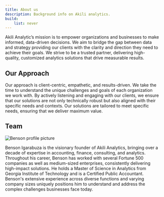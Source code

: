 ```yaml
---
title: About us
description: Background info on Akili analytics.
build:
    list: never
---
```


Akili Analytic’s mission is to empower organizations and businesses to make informed, data-driven decisions. We aim to bridge the gap between data and strategy providing our clients with the clarity and direction they need to achieve their goals. We strive to be a trusted partner, delivering high-quality, customized analytics solutions that drive measurable results.

## Our Approach
Our approach is client-centric, empathetic, and results-driven. We take the time to understand the unique challenges and goals of each organization we work with. By actively listening and engaging with our clients, we ensure that our solutions are not only technically robust but also aligned with their specific needs and contexts. Our solutions are tailored to meet specific needs, ensuring that we deliver maximum value.

## Team
![Benson profile picture](/img/profile_benson.png)

Benson Igarabuza is the visionary founder of Akili Analytics, bringing over a decade of expertise in accounting, finance, consulting, and analytics. Throughout his career, Benson has worked with several Fortune 500 companies as well as medium-sized enterprises, consistently delivering high-impact solutions. He holds a Master of Science in Analytics from Georgia Institute of Technology and is a Certified Public Accountant. Benson's extensive experience across diverse functions and varying company sizes uniquely positions him to understand and address the complex challenges businesses face today.